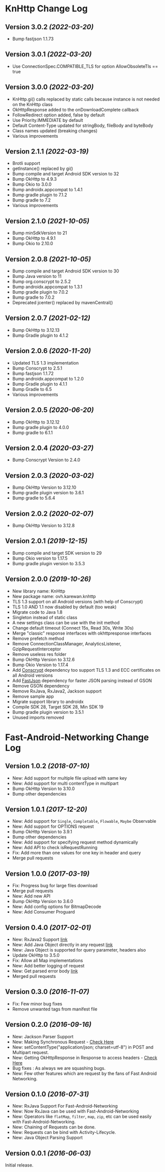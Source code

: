 KnHttp Change Log
==========

Version 3.0.2 *(2022-03-20)*
----------------------------

* Bump fastjson 1.1.73

Version 3.0.1 *(2022-03-20)*
----------------------------

* Use ConnectionSpec.COMPATIBLE_TLS for option AllowObsoleteTls == true

Version 3.0.0 *(2022-03-20)*
----------------------------

* KnHttp.gi() calls replaced by static calls because instance is not needed on the KnHttp class
* OkHttpResponse added to the onDownloadComplete callback
* FollowRedirect option added, false by default
* Use Priority.IMMEDIATE by default
* Default Content-Type updated for stringBody, fileBody and byteBody
* Class names updated (breaking changes)
* Various improvements

Version 2.1.1 *(2022-03-19)*
----------------------------

* Brotli support
* getInstance() replaced by gi()
* Bump compile and target Android SDK version to 32
* Bump OkHttp to 4.9.3
* Bump Okio to 3.0.0
* Bump androidx.appcompat to 1.4.1
* Bump gradle plugin to 7.1.2
* Bump gradle to 7.2
* Various improvements

Version 2.1.0 *(2021-10-05)*
----------------------------

* Bump minSdkVersion to 21
* Bump OkHttp to 4.9.1
* Bump Okio to 2.10.0

Version 2.0.8 *(2021-10-05)*
----------------------------

* Bump compile and target Android SDK version to 30
* Bump Java version to 11
* Bump org.conscrypt to 2.5.2
* Bump androidx.appcompat to 1.3.1
* Bump gradle plugin to 7.0.2
* Bump gradle to 7.0.2
* Deprecated jcenter() replaced by mavenCentral()

Version 2.0.7 *(2021-02-12)*
----------------------------

* Bump OkHttp to 3.12.13
* Bump Gradle plugin to 4.1.2

Version 2.0.6 *(2020-11-20)*
----------------------------

* Updated TLS 1.3 implementation
* Bump Conscrypt to 2.5.1
* Bump fastjson 1.1.72
* Bump androidx.appcompat to 1.2.0
* Bump Gradle plugin to 4.1.1
* Bump Gradle to 6.5
* Various improvements

Version 2.0.5 *(2020-06-20)*
----------------------------

* Bump OkHttp to 3.12.12
* Bump gradle plugin to 4.0.0
* Bump gradle to 6.1.1

Version 2.0.4 *(2020-03-27)*
----------------------------

 * Bump Conscrypt Version to 2.4.0

Version 2.0.3 *(2020-03-02)*
----------------------------

 * Bump OkHttp Version to 3.12.10
 * Bump gradle plugin version to 3.6.1
 * Bump gradle to 5.6.4

Version 2.0.2 *(2020-02-07)*
----------------------------

 * Bump OkHttp Version to 3.12.8

Version 2.0.1 *(2019-12-15)*
----------------------------

 * Bump compile and target SDK version to 29
 * Bump Okio version to 1.17.5
 * Bump gradle plugin version to 3.5.3

Version 2.0.0 *(2019-10-26)*
----------------------------

 * New library name: KnHttp
 * New package name: ovh.karewan.knhttp
 * TLS 1.3 support on all Android versions (with help of Conscrypt)
 * TLS 1.0 AND 1.1 now disabled by default (too weak)
 * Migrate code to Java 1.8
 * Singleton instead of static class
 * A new settings class can be use with the init method
 * Change default timeout (Connect 15s, Read 30s, Write 30s)
 * Merge "classic" response interfaces with okhttpresponse interfaces
 * Remove prefetch method
 * Remove ConnectionClassManager, AnalyticsListener, GzipRequestInterceptor
 * Remove useless res folder
 * Bump OkHttp Version to 3.12.6
 * Bump Okio Version to 1.17.4
 * Add [Conscrypt](https://github.com/google/conscrypt) dependency too support TLS 1.3 and ECC certificates on all Android versions
 * Add [FastJson](https://github.com/alibaba/fastjson) dependency for faster JSON parsing instead of GSON
 * Remove GSON dependency
 * Remove RxJava, RxJava2, Jackson support
 * Remove sample app
 * Migrate support library to androidx
 * Compile SDK 28, Target SDK 28, Min SDK 19
 * Bump gradle plugin version to 3.5.1
 * Unused imports removed

Fast-Android-Networking Change Log
==========

Version 1.0.2 *(2018-07-10)*
----------------------------

 * New: Add support for multiple file upload with same key
 * New: Add support for multi contentType in multipart
 * Bump OkHttp Version to 3.10.0
 * Bump other dependencies


Version 1.0.1 *(2017-12-20)*
----------------------------

 * New: Add support for `Single`, `Completable`, `Flowable`, `Maybe` Observable
 * New: Add support for OPTIONS request
 * Bump OkHttp Version to 3.9.1
 * Bump other dependencies
 * New: Add support for specifying request method dynamically
 * New: Add API to check isRequestRunning
 * Fix: Add more than one values for one key in header and query
 * Merge pull requests


Version 1.0.0 *(2017-03-19)*
----------------------------

 * Fix: Progress bug for large files download
 * Merge pull requests
 * New: Add new API
 * Bump OkHttp Version to 3.6.0
 * New: Add config options for BitmapDecode
 * New: Add Consumer Proguard


Version 0.4.0 *(2017-02-01)*
----------------------------

 * New: RxJava2 Support [link](https://amitshekhariitbhu.github.io/Fast-Android-Networking/rxjava2_support.html)
 * New: Add Java Object directly in any request [link](https://amitshekhariitbhu.github.io/Fast-Android-Networking/post_request.html)
 * New: Java Object is supported for query parameter, headers also
 * Update OkHttp to 3.5.0
 * Fix: Allow all Map implementations
 * New: Add better logging of request
 * New: Get parsed error body [link](https://amitshekhariitbhu.github.io/Fast-Android-Networking/error_code_handling.html)
 * Merged pull requests


Version 0.3.0 *(2016-11-07)*
----------------------------

 * Fix: Few minor bug fixes
 * Remove unwanted tags from manifest file


Version 0.2.0 *(2016-09-16)*
----------------------------

* New: Jackson Parser Support
* New: Making Synchronous Request - [Check Here](https://amitshekhariitbhu.github.io/Fast-Android-Networking/synchronous_request.html)
* New: setContentType("application/json; charset=utf-8") in POST and Multipart request.
* New: Getting OkHttpResponse in Response to access headers - [Check Here](https://amitshekhariitbhu.github.io/Fast-Android-Networking/getting_okhttpresponse.html)
* Bug fixes : As always we are squashing bugs.
* New: Few other features which are request by the fans of Fast Android Networking.


Version 0.1.0 *(2016-07-31)*
----------------------------

 * New: RxJava Support For Fast-Android-Networking
 * New: Now RxJava can be used with Fast-Android-Networking
 * New: Operators like `flatMap`, `filter`, `map`, `zip`, etc can be used easily with Fast-Android-Networking.
 * New: Chaining of Requests can be done.
 * New: Requests can be bind with Activity-Lifecycle.
 * New: Java Object Parsing Support


Version 0.0.1 *(2016-06-03)*
----------------------------

Initial release.
